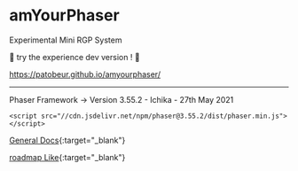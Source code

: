 # amYourPhaser

Experimental Mini RGP System

🐰 try the experience dev version ! 🌱

https://patobeur.github.io/amyourphaser/

- - -
Phaser Framework -> Version 3.55.2 - Ichika - 27th May 2021

```
<script src="//cdn.jsdelivr.net/npm/phaser@3.55.2/dist/phaser.min.js"></script>
```
[General Docs](https://phaser.io/docs){:target="_blank"}


[roadmap Like](https://github.com/patobeur/amyourphaser/blob/master/roadmap.md){:target="_blank"}
 

